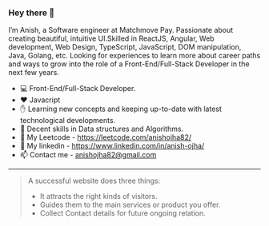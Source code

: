 ### Hey there 👋


I’m Anish, a Software engineer at Matchmove Pay. Passionate about creating beautiful, intuitive UI.Skilled in ReactJS, Angular, Web development, Web Design, TypeScript, JavaScript, DOM manipulation, Java, Golang, etc. Looking for experiences to learn more about career paths and ways to grow into the role of a Front-End/Full-Stack Developer in the next few years.


- :computer:     Front-End/Full-Stack Developer.
- :heart:        Javacript
- :raised_hand:  Learning new concepts and keeping up-to-date with latest technological developments.
- :grimacing:    Decent skills in Data structures and Algorithms.
- :star2:        My Leetcode -  https://leetcode.com/anishojha82/
- :eyes:         My linkedin - https://www.linkedin.com/in/anish-ojha/
- :mailbox:      Contact me - anishojha82@gmail.com

---
>A successful website does three things:                                      
> - It attracts the right kinds of visitors.
> - Guides them to the main services or product you offer.
> - Collect Contact details for future ongoing relation.

